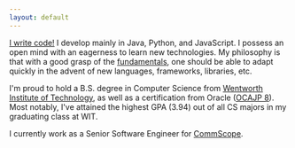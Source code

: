 ```yaml
---
layout: default
---
```

<a href="images/iwritecode.jpg" data-featherlight="image">I write code!</a> I develop mainly in Java, Python, and
JavaScript. I possess an open mind with an eagerness to learn new technologies. My philosophy is that with a good grasp
of the <a href="images/fundamentals.png" data-featherlight="image">fundamentals</a>, one should be able to adapt quickly
in the advent of new languages, frameworks, libraries, etc.

I'm proud to hold a B.S. degree in Computer Science from [Wentworth Institute of Technology](http://wit.edu), as well as
a certification from Oracle ([OCAJP 8](http://www.youracclaim.com/badges/edb762b0-efac-4118-ab22-76e03d184b50)). Most
notably, I've attained the highest GPA (3.94) out of all CS majors in my graduating class at WIT.

I currently work as a Senior Software Engineer for <a href="http://www.commscope.com">CommScope</a>.
